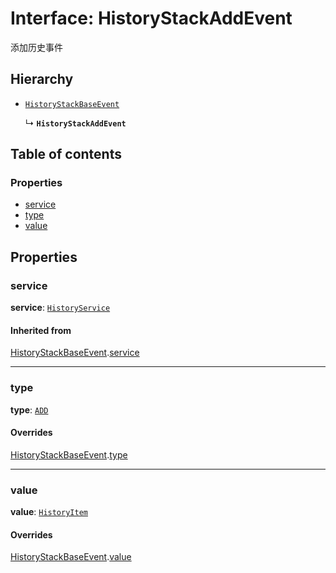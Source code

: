 # Interface: HistoryStackAddEvent

添加历史事件

## Hierarchy

* [`HistoryStackBaseEvent`](/auto-docs/fixed-layout-editor/interfaces/HistoryStackBaseEvent.md)

  ↳ **`HistoryStackAddEvent`**

## Table of contents

### Properties

* [service](/auto-docs/fixed-layout-editor/interfaces/HistoryStackAddEvent.md#service)
* [type](/auto-docs/fixed-layout-editor/interfaces/HistoryStackAddEvent.md#type)
* [value](/auto-docs/fixed-layout-editor/interfaces/HistoryStackAddEvent.md#value)

## Properties

### service

**service**: [`HistoryService`](/auto-docs/fixed-layout-editor/classes/HistoryService.md)

#### Inherited from

[HistoryStackBaseEvent](/auto-docs/fixed-layout-editor/interfaces/HistoryStackBaseEvent.md).[service](/auto-docs/fixed-layout-editor/interfaces/HistoryStackBaseEvent.md#service)

***

### type

**type**: [`ADD`](/auto-docs/fixed-layout-editor/enums/HistoryStackChangeType.md#add)

#### Overrides

[HistoryStackBaseEvent](/auto-docs/fixed-layout-editor/interfaces/HistoryStackBaseEvent.md).[type](/auto-docs/fixed-layout-editor/interfaces/HistoryStackBaseEvent.md#type)

***

### value

**value**: [`HistoryItem`](/auto-docs/fixed-layout-editor/interfaces/HistoryItem.md)

#### Overrides

[HistoryStackBaseEvent](/auto-docs/fixed-layout-editor/interfaces/HistoryStackBaseEvent.md).[value](/auto-docs/fixed-layout-editor/interfaces/HistoryStackBaseEvent.md#value)
